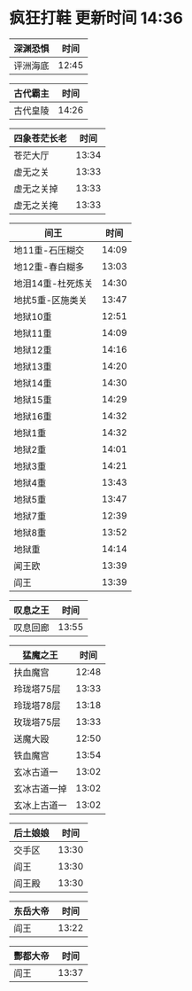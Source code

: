 # 疯狂打鞋 更新时间 14:36

| 深渊恐惧   | 时间    |
|--------|-------|
| 评洲海底 | 12:45 |

| 古代霸主   | 时间    |
|--------|-------|
| 古代皇陵 | 14:26 |

| 四象苍茫长老   | 时间    |
|--------|-------|
| 苍茫大厅 | 13:34 |
| 虚无之关 | 13:33 |
| 虚无之关掉 | 13:33 |
| 虚无之关掩 | 13:33 |

| 间王   | 时间    |
|--------|-------|
| 地11重-石压糊交 | 14:09 |
| 地12重-春白糊多 | 13:03 |
| 地泪14重-杜死炼关 | 14:30 |
| 地扰5重-区施类关 | 13:47 |
| 地狱10重 | 12:51 |
| 地狱11重 | 14:09 |
| 地狱12重 | 14:16 |
| 地狱13重 | 14:20 |
| 地狱14重 | 14:30 |
| 地狱15重 | 14:29 |
| 地狱16重 | 14:32 |
| 地狱1重 | 14:32 |
| 地狱2重 | 14:01 |
| 地狱3重 | 14:21 |
| 地狱4重 | 13:43 |
| 地狱5重 | 13:47 |
| 地狱7重 | 12:39 |
| 地狱8重 | 13:52 |
| 地狱重 | 14:14 |
| 闻王欧 | 13:39 |
| 阎王 | 13:39 |

| 叹息之王   | 时间    |
|--------|-------|
| 叹息回廊 | 13:55 |

| 猛魔之王   | 时间    |
|--------|-------|
| 扶血魔宫 | 12:48 |
| 玲珑塔75层 | 13:33 |
| 玲珑塔78层 | 13:18 |
| 玫珑塔75层 | 13:33 |
| 送魔大殴 | 12:50 |
| 铁血魔宫 | 13:54 |
| 玄冰古道一 | 13:02 |
| 玄冰古道一掉 | 13:02 |
| 玄冰上古道一 | 13:02 |

| 后土娘娘   | 时间    |
|--------|-------|
| 交手区 | 13:30 |
| 阎王 | 13:30 |
| 阎王殿 | 13:30 |

| 东岳大帝   | 时间    |
|--------|-------|
| 阎王 | 13:22 |

| 酆都大帝   | 时间    |
|--------|-------|
| 阎王 | 13:37 |
